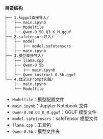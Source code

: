 **目录结构**


```bash
├── 1.从gguf直接导入/
│   ├── main.ipynb     
│   ├── Modelfile      
│   └── Qwen-0.5B.Q3_K_M.gguf 
├── 2.safetensors导入/
│   ├── model        
│   │   ├── model.safetensors  
│   ├── main.ipynb    
├── 3.模型直接导入/
│   ├── llama.cpp    
│   ├── Qwen-0.5b    
│   │   ├── main.ipynb  
│   └── Qwen_instruct_0.5b.gguf  
└── 4.自定义Prompt实践/
    ├── main.ipynb   
    └── Modelfile     
```



- `Modelfile`：模型配置文件
- `main.ipynb`：Jupyter Notebook 文件
- `Qwen-0.5B.Q3_K_M.gguf`：GGUF 模型文件
- `model.safetensors`：safeTensor 模型文件
- `llama.cpp`：工具包
- `Qwen-0.5b`：模型文件夹